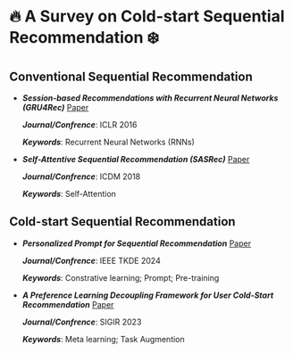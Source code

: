 # 🔥 A Survey on Cold-start Sequential Recommendation ❄️

## Conventional Sequential Recommendation

- _**Session-based Recommendations with Recurrent Neural Networks (GRU4Rec)**_ [Paper](https://arxiv.org/abs/1511.06939)

  _**Journal/Confrence**_: ICLR 2016

  _**Keywords**_: Recurrent Neural Networks (RNNs)

- _**Self-Attentive Sequential Recommendation (SASRec)**_ [Paper](https://arxiv.org/abs/1808.09781)

  _**Journal/Confrence**_: ICDM 2018

  _**Keywords**_: Self-Attention

## Cold-start Sequential Recommendation

- _**Personalized Prompt for Sequential Recommendation**_ [Paper](https://ieeexplore.ieee.org/abstract/document/10413354)

  _**Journal/Confrence**_: IEEE TKDE 2024

  _**Keywords**_: Constrative learning; Prompt; Pre-training

- _**A Preference Learning Decoupling Framework for User Cold-Start Recommendation**_ [Paper](https://dl.acm.org/doi/abs/10.1145/3539618.3591627)

  _**Journal/Confrence**_: SIGIR 2023

  _**Keywords**_: Meta learning; Task Augmention
